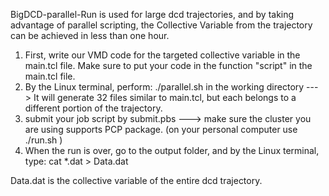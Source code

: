 BigDCD-parallel-Run is used for large dcd trajectories, and by taking advantage of parallel scripting, the Collective Variable from the trajectory can be achieved in less than one hour.

1) First, write our VMD code for the targeted collective variable in the main.tcl file. Make sure to put your code in the function "script" in the main.tcl file.
2) By the Linux terminal, perform:  ./parallel.sh in the working directory  ---> It will generate 32 files similar to main.tcl, but each belongs to a different portion of the trajectory.
3) submit your job script by submit.pbs ---> make sure the cluster you are using supports PCP package. (on your personal computer use ./run.sh )
4) When the run is over, go to the output folder, and by the Linux terminal, type:   cat *.dat > Data.dat

Data.dat is the collective variable of the entire dcd trajectory.
